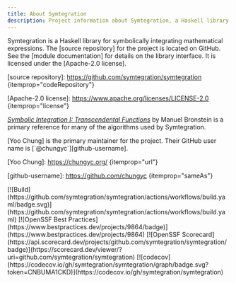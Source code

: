 ```yaml
---
title: About Symtegration
description: Project information about Symtegration, a Haskell library for symbolic integration.
---
```


<div itemscope itemtype="https://schema.org/AboutPage">
<div itemprop="about" itemscope itemtype="https://schema.org/SoftwareSourceCode">

<span itemprop="description">
<span itemprop="name">Symtegration</span> is a <span itemprop="programmingLanguage">Haskell</span> library
for symbolically integrating mathematical expressions.
</span>
The [source repository] for the project is located on GitHub.
See the [module documentation] for details on the library interface.
It is licensed under the [Apache-2.0 license].
<link href="https://symtegration.dev/" itemprop="url">

[source repository]: https://github.com/symtegration/symtegration {itemprop="codeRepository"}

[module documentation]: https://doc.symtegration.dev/symtegration/latest/Symtegration.html

[Apache-2.0 license]: https://www.apache.org/licenses/LICENSE-2.0 {itemprop="license"}

<span itemprop="citation">_[Symbolic Integration I: Transcendental Functions]_ by Manuel Bronstein</span>
is a primary reference for many of the algorithms used by Symtegration.

[Symbolic Integration I: Transcendental Functions]: https://doi.org/10.1007/b138171

<span itemprop="author" itemscope itemtype="https://schema.org/Person">
<span itemprop="name">[Yoo Chung]</span> is the primary maintainer for the project.
Their GitHub user name is [`@chungyc`][github-username].
</span>

[Yoo Chung]: https://chungyc.org/ {itemprop="url"}

[github-username]: https://github.com/chungyc {itemprop="sameAs"}

<div class="badges">
[![Build](https://github.com/symtegration/symtegration/actions/workflows/build.yaml/badge.svg)](https://github.com/symtegration/symtegration/actions/workflows/build.yaml)
[![OpenSSF Best Practices](https://www.bestpractices.dev/projects/9864/badge)](https://www.bestpractices.dev/projects/9864)
[![OpenSSF Scorecard](https://api.scorecard.dev/projects/github.com/symtegration/symtegration/badge)](https://scorecard.dev/viewer/?uri=github.com/symtegration/symtegration)
[![codecov](https://codecov.io/gh/symtegration/symtegration/graph/badge.svg?token=CNBUMA1CKD)](https://codecov.io/gh/symtegration/symtegration)
</div>

</div>
</div>
